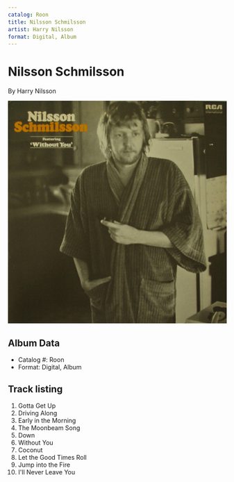 ```yaml
---
catalog: Roon
title: Nilsson Schmilsson
artist: Harry Nilsson
format: Digital, Album
---
```


# Nilsson Schmilsson

By Harry Nilsson

![](../../assets/albumcovers/Harry_Nilsson-Nilsson_Schmilsson.png)

## Album Data

- Catalog #: Roon
- Format: Digital, Album


## Track listing


1. Gotta Get Up
2. Driving Along
3. Early in the Morning
4. The Moonbeam Song
5. Down
6. Without You
7. Coconut
8. Let the Good Times Roll
9. Jump into the Fire
10. I'll Never Leave You

